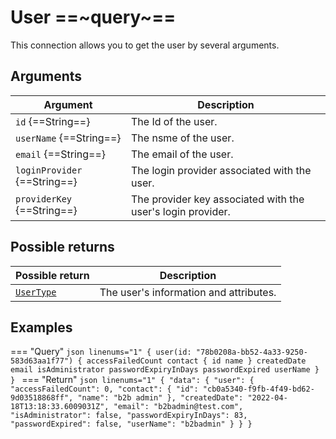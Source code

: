 # User ==~query~==

This connection allows you to get the user by several arguments.

## Arguments

| Argument                           	| Description                                                      	|
|------------------------------------	|-----------------------------------------------------------------	|
| `id` {==String==}              	    | The Id of the user.                                              	|
| `userName` {==String==}             | The nsme of the user.                                            	|
| `email` {==String==}            	  | The email of the user.                                           	|
| `loginProvider` {==String==}        | The login provider associated with the user.                    	|
| `providerKey` {==String==}          | The provider key associated with the user's login provider.      	|


## Possible returns

| Possible return                          	| Description                           	|
|------------------------------------------	|---------------------------------------	|
| [`UserType`](../Objects/UserType.md)     	|  The user's information and attributes.	|

## Examples

=== "Query"
    ```json linenums="1"
    {
      user(id: "78b0208a-bb52-4a33-9250-583d63aa1f77") {
      accessFailedCount
      contact {
        id
        name
      }
      createdDate
      email
      isAdministrator
      passwordExpiryInDays
      passwordExpired
      userName
      }
    }
    ```
=== "Return"
    ```json linenums="1"
    {
      "data": {
        "user": {
          "accessFailedCount": 0,
          "contact": {
            "id": "cb0a5340-f9fb-4f49-bd62-9d03518868ff",
            "name": "b2b admin"
          },
          "createdDate": "2022-04-18T13:18:33.6009031Z",
          "email": "b2badmin@test.com",
          "isAdministrator": false,
          "passwordExpiryInDays": 83,
          "passwordExpired": false,
          "userName": "b2badmin"
        }
      }
    }
    ```

